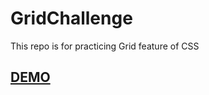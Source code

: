 # GridChallenge
This repo is for practicing Grid feature of CSS
## [**DEMO**](https://abhishek404yadav.github.io/GridChallenge/)
